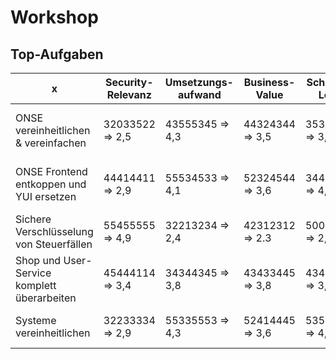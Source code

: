 

# Workshop

## Top-Aufgaben 

| x                                           | Security-Relevanz | Umsetzungs-aufwand | Business-Value  | Schmerz-Level   | Schwierigkeit   | Kunden-Relevanz | Personen                           |
|---------------------------------------------|-------------------|--------------------|-----------------|-----------------|-----------------|-----------------|------------------------------------|
| ONSE vereinheitlichen & vereinfachen        | 32033522 => 2,5   | 43555345 => 4,3    | 44324344 => 3,5 | 35354444 => 3,0 | 43544323 => 3,5 | 32244212 => 2,5 | Tobias *, (Frank), Sandra, Henrik  |
| ONSE Frontend entkoppen und YUI ersetzen    | 44414411 => 2,9   | 55534533 => 4,1    | 52324544 => 3,6 | 34453554 => 4,1 | 45434554 => 4,3 | 54534554 => 4,4 | Ranjan *, Alex, Kay, (Oli), Henrik |
| Sichere Verschlüsselung von Steuerfällen    | 55455555 => 4,9   | 32213234 => 2,4    | 42312312 => 2.3 | 50003233 => 2,0 | 43224143 => 2,9 | 11331350 => 2,1 | Sandra *, Ellie                    |
| Shop und User-Service komplett überarbeiten | 45444114 => 3,4   | 34344345 => 3,8    | 43433445 => 3,8 | 43444350 => 3,4 | 34434354 => 3,8 | 43212334 => 3,8 | Frank *, (Tobias), Alex            |
| Systeme vereinheitlichen                    | 32233334 => 2,9   | 55335553 => 4,3    | 52414445 => 3,6 | 53535443 => 4,0 | 54425444 => 4,0 | 21002222 => 1,4 | Sandra *, Frank *, Tobias          |

